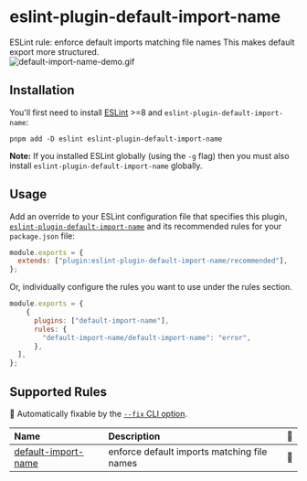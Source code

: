 # eslint-plugin-default-import-name

ESLint rule: enforce default imports matching file names
This makes default export more structured.  
![default-import-name-demo.gif](docs%2Fdefault-import-name-demo.gif)

## Installation

You'll first need to install [ESLint](http://eslint.org) >=8 and `eslint-plugin-default-import-name`:

```shell
pnpm add -D eslint eslint-plugin-default-import-name
```

**Note:** If you installed ESLint globally (using the `-g` flag) then you must also install `eslint-plugin-default-import-name` globally.

## Usage

Add an override to your ESLint configuration file that specifies this plugin, [`eslint-plugin-default-import-name`](https://github.com/nirtamir2/eslint-plugin-default-import-name) and its recommended rules for your `package.json` file:

```js
module.exports = {
  extends: ["plugin:eslint-plugin-default-import-name/recommended"],
};
```

Or, individually configure the rules you want to use under the rules section.

```js
module.exports = {
    {
      plugins: ["default-import-name"],
      rules: {
        "default-import-name/default-import-name": "error",
      },
  ],
};
```

## Supported Rules

<!-- begin auto-generated rules list -->

🔧 Automatically fixable by the [`--fix` CLI option](https://eslint.org/docs/user-guide/command-line-interface#--fix).

| Name                                                     | Description                                 | 🔧  |
| :------------------------------------------------------- | :------------------------------------------ | :-- |
| [default-import-name](docs/rules/default-import-name.md) | enforce default imports matching file names | 🔧  |

<!-- end auto-generated rules list -->

